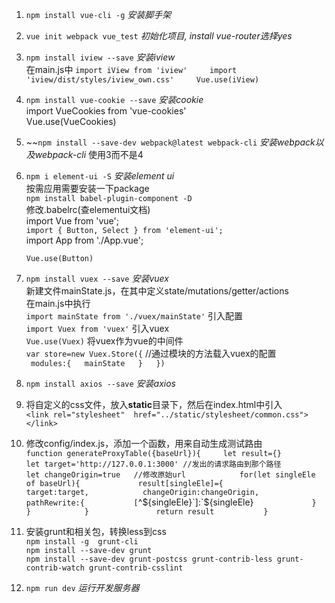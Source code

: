 1. `npm install vue-cli -g`  *安装脚手架*  
2. `vue init webpack vue_test`  *初始化项目, install vue-router选择yes*  
3. `npm install iview --save`  *安装iview*  
   在main.js中
   `import iView from 'iview'    
   import 'iview/dist/styles/iview_own.css'    
   Vue.use(iView)`    
4. `npm install vue-cookie --save`     *安装cookie*    
   import VueCookies from 'vue-cookies'    
   Vue.use(VueCookies)    
4. ~~`npm install --save-dev webpack@latest webpack-cli`    *安装webpack以及webpack-cli* 使用3而不是4          
5. `npm i element-ui -S`         *安装element ui*      
   按需应用需要安装一下package          
   `npm install babel-plugin-component -D`    
   修改.babelrc(查elementui文档)    
   import Vue from 'vue';          
   `import { Button, Select } from 'element-ui';`             
   import App from './App.vue';           
   
   `Vue.use(Button)`            
4. `npm install vuex --save`    *安装vuex*  
   新建文件mainState.js，在其中定义state/mutations/getter/actions  
   在main.js中执行  
   `import mainState from './vuex/mainState'`  引入配置  
   `import Vuex from 'vuex'`                   引入vuex  
   `Vue.use(Vuex)`                             将vuex作为vue的中间件   
   `var store=new Vuex.Store({`                //通过模块的方法载入vuex的配置  
   `  modules:{  
       mainState  
     }  
   }) `  
5. `npm install axios --save`  *安装axios*  
6. 将自定义的css文件，放入**static**目录下，然后在index.html中引入  
`<link rel="stylesheet"  href="../static/stylesheet/common.css"></link>`  
7. 修改config/index.js，添加一个函数，用来自动生成测试路由  
`function generateProxyTable({baseUrl}){    
  let result={}          
  let target='http://127.0.0.1:3000' //发出的请求路由到那个路径            
  let changeOrigin=true   //修改原始url           
  for(let singleEle of baseUrl){            
    result[singleEle]={          
      target:target,           
      changeOrigin:changeOrigin,         
      pathRewrite:{          
        [`^${singleEle}`]:`${singleEle}`            
      }            
    }           
  }              
  return result          
}`   
8. 安装grunt和相关包，转换less到css  
`npm install -g  grunt-cli`  
      `npm install --save-dev grunt`  
      `npm install --save-dev grunt-postcss grunt-contrib-less grunt-contrib-watch grunt-contrib-csslint`  
9. `npm run dev`  *运行开发服务器*  

